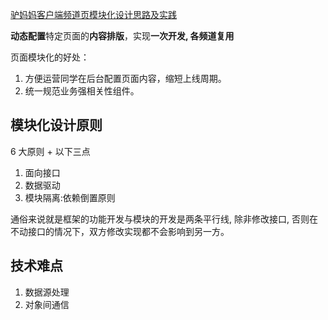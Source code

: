 [驴妈妈客户端频道页模块化设计思路及实践](https://shawnfoo.github.io/2018/05/10/%E9%A9%B4%E5%A6%88%E5%A6%88%E5%AE%A2%E6%88%B7%E7%AB%AF%E9%A2%91%E9%81%93%E9%A1%B5%E6%A8%A1%E5%9D%97%E5%8C%96%E8%AE%BE%E8%AE%A1%E6%80%9D%E8%B7%AF%E5%8F%8A%E5%AE%9E%E8%B7%B5/)

**动态配置**特定页面的**内容排版**，实现**一次开发, 各频道复用**

页面模块化的好处：
1. 方便运营同学在后台配置页面内容，缩短上线周期。
2. 统一规范业务强相关性组件。

## 模块化设计原则
6 大原则 + 以下三点
1. 面向接口
2. 数据驱动
3. 模块隔离:依赖倒置原则

通俗来说就是框架的功能开发与模块的开发是两条平行线, 除非修改接口, 否则在不动接口的情况下，双方修改实现都不会影响到另一方。

## 技术难点
1. 数据源处理
2. 对象间通信
